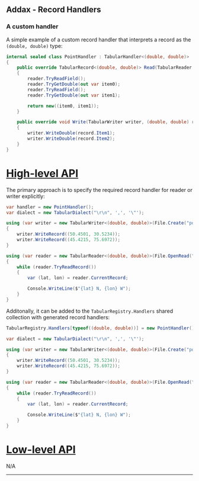 ## Addax - Record Handlers

<p />

### A custom handler

<p />

A simple example of a custom record handler that interprets a record as the `(double, double)` type:

<p />

```cs
internal sealed class PointHandler : TabularHandler<(double, double)>
{
    public override TabularRecord<(double, double)> Read(TabularReader reader)
    {
        reader.TryReadField();
        reader.TryGetDouble(out var item0);
        reader.TryReadField();
        reader.TryGetDouble(out var item1);

        return new((item0, item1));
    }

    public override void Write(TabularWriter writer, (double, double) record)
    {
        writer.WriteDouble(record.Item1);
        writer.WriteDouble(record.Item2);
    }
}
```

<p />

# [High-level API](#tab/high-level-api)

The primary approach is to specify the required record handler for reader or writer explicitly:

<p />

```cs
var handler = new PointHandler();
var dialect = new TabularDialect("\r\n", ',', '\"');

using (var writer = new TabularWriter<(double, double)>(File.Create("points.csv"), dialect, handler: handler))
{
    writer.WriteRecord((50.4501, 30.5234));
    writer.WriteRecord((45.4215, 75.6972));
}

using (var reader = new TabularReader<(double, double)>(File.OpenRead("points.csv"), dialect, handler: handler))
{
    while (reader.TryReadRecord())
    {
        var (lat, lon) = reader.CurrentRecord;

        Console.WriteLine($"{lat} N, {lon} W");
    }
}
```

<p />

Additonally, it can be added to the `TabularRegistry.Handlers` shared collection with generated record handlers:

<p />

```cs
TabularRegistry.Handlers[typeof((double, double))] = new PointHandler();

var dialect = new TabularDialect("\r\n", ',', '\"');

using (var writer = new TabularWriter<(double, double)>(File.Create("points.csv"), dialect))
{
    writer.WriteRecord((50.4501, 30.5234));
    writer.WriteRecord((45.4215, 75.6972));
}

using (var reader = new TabularReader<(double, double)>(File.OpenRead("points.csv"), dialect))
{
    while (reader.TryReadRecord())
    {
        var (lat, lon) = reader.CurrentRecord;

        Console.WriteLine($"{lat} N, {lon} W");
    }
}
```

# [Low-level API](#tab/low-level-api)

N/A

---
